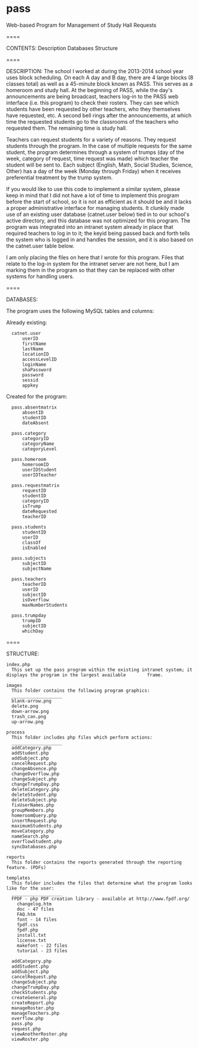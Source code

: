 pass
====

Web-based Program for Management of Study Hall Requests

====

CONTENTS:
  Description
  Databases
  Structure

====

DESCRIPTION:
The school I worked at during the 2013-2014 school year uses block scheduling.  On each A day and B day, there are 4 large blocks (8 classes total) as well as a 45-minute block known as PASS.  This serves as a homeroom and study hall.  At the beginning of PASS, while the day's announcements are being broadcast, teachers log-in to the PASS web interface (i.e. this program) to check their rosters. They can see which students have been requested by other teachers, who they themselves have requested, etc.  A second bell rings after the announcements, at which time the requested students go to the classrooms of the teachers who requested them.  The remaining time is study hall.

Teachers can request students for a variety of reasons.  They request students through the program.  In the case of multiple requests for the same student, the program determines through a system of trumps (day of the week, category of request, time request was made) which teacher the student will be sent to.  Each subject (English, Math, Social Studies, Science, Other) has a day of the week (Monday through Friday) when it receives preferential treatment by the trump system.

If you would like to use this code to implement a similar system, please keep in mind that I did not have a lot of time to implement this program before the start of school, so it is not as efficient as it should be and it lacks a proper administrative interface for managing students.  It clunkily made use of an existing user database (catnet.user below) tied in to our school's active directory, and this database was not optimized for this program.  The program was integrated into an intranet system already in place that required teachers to log in to it; the keyid being passed back and forth tells the system who is logged in and handles the session, and it is also based on the catnet.user table below.

I am only placing the files on here that I wrote for this program.  Files that relate to the log-in system for the intranet server are not here, but I am marking them in the program so that they can be replaced with other systems for handling users.

====

DATABASES:

The program uses the following MySQL tables and columns:

  Already existing:
      
      catnet.user
          userID
          firstName
          lastName
          locationID
          accessLevelID
          loginName
          shaPassword
          password
          sessid
          appkey
    
  Created for the program:
  
      pass.absentmatrix
          absentID
          studentID
          dateAbsent
      
      pass.category
          categoryID
          categoryName
          categoryLevel
      
      pass.homeroom
          homeroomID
          userIDStudent
          userIDTeacher
      
      pass.requestmatrix
          requestID
          studentID
          categoryID
          isTrump
          dateRequested
          teacherID
      
      pass.students
          studentID
          userID
          classOf
          isEnabled
      
      pass.subjects
          subjectID
          subjectName
      
      pass.teachers
          teacherID
          userID
          subjectID
          isOverflow
          maxNumberStudents
      
      pass.trumpday
          trumpID
          subjectID
          whichDay

====

STRUCTURE:

    index.php
      This set up the pass program within the existing intranet system; it displays the program in the largest available        frame.

    images
      This folder contains the following program graphics:
      ___________________
      blank-arrow.png
      delete.png
      down-arrow.png
      trash_can.png
      up-arrow.png

    process
      This folder includes php files which perform actions:
      ___________________
      addCategory.php
      addStudent.php
      addSubject.php
      cancelRequest.php
      changeAbsence.php
      changeOverflow.php
      changeSubject.php
      changeTrumpDay.php
      deleteCategory.php
      deleteStudent.php
      deleteSubject.php
      fixUserNames.php
      groupMembers.php
      homeroomQuery.php
      insertRequest.php
      maximumStudents.php
      moveCategory.php
      nameSearch.php
      overflowStudent.php
      syncDatabases.php

    reports
      This folder contains the reports generated through the reporting feature. (PDFs)
      
    templates
      This folder includes the files that determine what the program looks like for the user:
      ___________________
      FPDF - php PDF creation library - available at http://www.fpdf.org/
        changelog.htm
        doc - 47 files
        FAQ.htm
        font - 14 files
        fpdf.css
        fpdf.php
        install.txt
        license.txt
        makefont - 22 files
        tutorial - 23 files
        
      addCategory.php
      addStudent.php
      addSubject.php
      cancelRequest.php
      changeSubject.php
      changeTrumpDay.php
      checkStudents.php
      createGeneral.php
      createReport.php
      manageRoster.php
      manageTeachers.php
      overflow.php
      pass.php
      request.php
      viewAnotherRoster.php
      viewRoster.php
      
